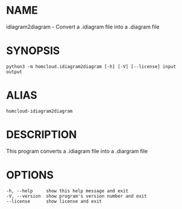 # NAME

idiagram2diagram - Convert a .idiagram file into a .diagram file

# SYNOPSIS

    python3 -m homcloud.idiagram2diagram [-h] [-V] [--license] input output
    
# ALIAS

    homcloud-idiagram2diagram
    
# DESCRIPTION

This program converts a .idiagram file into a .diargram file

# OPTIONS

    -h, --help     show this help message and exit
    -V, --version  show program's version number and exit
    --license      show license and exit

